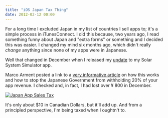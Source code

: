 ```yaml
---
title: "iOS Japan Tax Thing"
date: 2012-02-12 00:00
---
```


For a long time I excluded Japan in my list of countries I sell apps to; it's a simple process in iTunesConnect. I did this because, two years ago, I read something funny about Japan and "extra forms" or something and I decided this was easier. I changed my mind six months ago, which didn't really _change_&nbsp;anything since none of my apps were in Japanese.

Well that changed in December when I released my [update](/blog/solar-system-simulator-update/) to my Solar System Simulator app.

Marco Arment posted a link to a [very informative article](http://david-smith.org/blog/2012/02/01/understanding-japanese-app-store-withholding/) on how this works and how to stop the Japanese Government from withholding 20% of your app revenue. I checked and, in fact, I had lost over ¥&nbsp;800 in December.

 [![Japan App Sales Tax](/wp-content/uploads/Screen-Shot-2012-02-12-at-10.08.14-AM.png "Japan App Sales Tax")](/wp-content/uploads/Screen-Shot-2012-02-12-at-10.08.14-AM.png)

It's only about $10 in Canadian Dollars, but it'll add up. And from a principled perspective, I'm being taxed when I oughtn't to.

<!-- more -->

